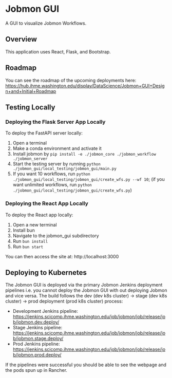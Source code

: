 # Jobmon GUI

A GUI to visualize Jobmon Workflows.

## Overview

This application uses React, Flask, and Bootstrap.

## Roadmap

You can see the roadmap of the upcoming deployments here: https://hub.ihme.washington.edu/display/DataScience/Jobmon+GUI+Design+and+Initial+Roadmap

## Testing Locally

### Deploying the Flask Server App Locally

To deploy the FastAPI server locally:

1. Open a terminal
2. Make a conda environment and activate it
3. Install jobmon by `pip install -e ./jobmon_core ./jobmon_workflow ./jobmon_server`
4. Start the testing server by running `python ./jobmon_gui/local_testing/jobmon_gui/main.py `
5. If you want 10 workflows, run `python ./jobmon_gui/local_testing/jobmon_gui/create_wfs.py --wf 10`; (if you want unlimited workflows, run `python ./jobmon_gui/local_testing/jobmon_gui/create_wfs.py`)
### Deploying the React App Locally

To deploy the React app locally:

1. Open a new terminal
2. Install bun
3. Navigate to the jobmon_gui subdirectory
4. Run `bun install`
5. Run `bun start`

You can then access the site at: http://localhost:3000

## Deploying to Kubernetes

The Jobmon GUI is deployed via the primary Jobmon Jenkins deployment pipelines i.e. you cannot deploy the Jobmon GUI with out deploying Jobmon and vice versa.
The build follows the dev (dev k8s cluster) -> stage (dev k8s cluster) -> prod deployment (prod k8s cluster) process:

- Development Jenkins pipeline: https://jenkins.scicomp.ihme.washington.edu/job/jobmon/job/release/job/jobmon.dev.deploy/
- Stage Jenkins pipeline: https://jenkins.scicomp.ihme.washington.edu/job/jobmon/job/release/job/jobmon.stage.deploy/
- Prod Jenkins pipeline: https://jenkins.scicomp.ihme.washington.edu/job/jobmon/job/release/job/jobmon.prod.deploy/

If the pipelines were successful you should be able to see the webpage and the pods spun up in Rancher.
